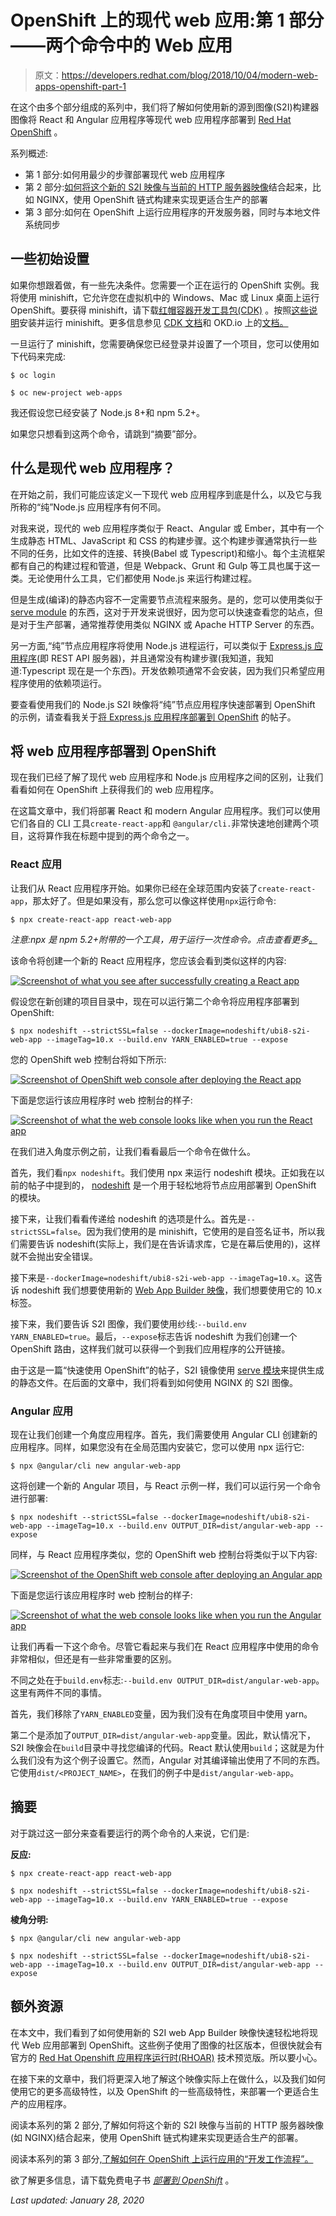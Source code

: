 # OpenShift 上的现代 web 应用:第 1 部分——两个命令中的 Web 应用

> 原文：<https://developers.redhat.com/blog/2018/10/04/modern-web-apps-openshift-part-1>

在这个由多个部分组成的系列中，我们将了解如何使用新的源到图像(S2I)构建器图像将 React 和 Angular 应用程序等现代 web 应用程序部署到 [Red Hat OpenShift](http://openshift.com/) 。

系列概述:

*   第 1 部分:如何用最少的步骤部署现代 web 应用程序
*   第 2 部分:[如何将这个新的 S2I 映像与当前的 HTTP 服务器映像](https://developers.redhat.com/blog/2018/10/23/modern-web-applications-on-openshift-part-2-using-chained-builds/)结合起来，比如 NGINX，使用 OpenShift 链式构建来实现更适合生产的部署
*   第 3 部分:如何在 OpenShift 上运行应用程序的开发服务器，同时与本地文件系统同步

## 一些初始设置

如果你想跟着做，有一些先决条件。您需要一个正在运行的 OpenShift 实例。我将使用 minishift，它允许您在虚拟机中的 Windows、Mac 或 Linux 桌面上运行 OpenShift。要获得 minishift，请下载[红帽容器开发工具包(CDK)](https://developers.redhat.com/products/cdk/overview/) 。按照[这些说明](https://developers.redhat.com/products/cdk/hello-world/)安装并运行 minishift。更多信息参见 [CDK 文档](https://developers.redhat.com/products/cdk/docs-and-apis/)和 OKD.io 上的[文档。](https://docs.okd.io/latest/minishift/index.html)

一旦运行了 minishift，您需要确保您已经登录并设置了一个项目，您可以使用如下代码来完成:

```
$ oc login

$ oc new-project web-apps

```

我还假设您已经安装了 Node.js 8+和 npm 5.2+。

如果您只想看到这两个命令，请跳到“摘要”部分。

## 什么是现代 web 应用程序？

在开始之前，我们可能应该定义一下现代 web 应用程序到底是什么，以及它与我所称的“纯”Node.js 应用程序有何不同。

对我来说，现代的 web 应用程序类似于 React、Angular 或 Ember，其中有一个生成静态 HTML、JavaScript 和 CSS 的构建步骤。这个构建步骤通常执行一些不同的任务，比如文件的连接、转换(Babel 或 Typescript)和缩小。每个主流框架都有自己的构建过程和管道，但是 Webpack、Grunt 和 Gulp 等工具也属于这一类。无论使用什么工具，它们都使用 Node.js 来运行构建过程。

但是生成(编译)的静态内容不一定需要节点流程来服务。是的，您可以使用类似于 [serve module](https://www.npmjs.com/package/serve) 的东西，这对于开发来说很好，因为您可以快速查看您的站点，但是对于生产部署，通常推荐使用类似 NGINX 或 Apache HTTP Server 的东西。

另一方面,“纯”节点应用程序将使用 Node.js 进程运行，可以类似于 [Express.js 应用程序](http://expressjs.com/)(即 REST API 服务器)，并且通常没有构建步骤(我知道，我知道:Typescript 现在是一个东西)。开发依赖项通常不会安装，因为我们只希望应用程序使用的依赖项运行。

要查看使用我们的 Node.js S2I 映像将“纯”节点应用程序快速部署到 OpenShift 的示例，请查看我关于[将 Express.js 应用程序部署到 OpenShift](https://developers.redhat.com/blog/2018/04/16/zero-express-openshift-3-commands/) 的帖子。

## 将 web 应用程序部署到 OpenShift

现在我们已经了解了现代 web 应用程序和 Node.js 应用程序之间的区别，让我们看看如何在 OpenShift 上获得我们的 web 应用程序。

在这篇文章中，我们将部署 React 和 modern Angular 应用程序。我们可以使用它们各自的 CLI 工具`create-react-app`和 `@angular/cli.`非常快速地创建两个项目，这将算作我在标题中提到的两个命令之一。

### React 应用

让我们从 React 应用程序开始。如果你已经在全球范围内安装了`create-react-app`，那太好了。但是如果没有，那么您可以像这样使用`npx`运行命令:

```
$ npx create-react-app react-web-app

```

*注意:npx 是 npm 5.2+附带的一个工具，用于运行一次性命令。点击查看更多[。](https://www.npmjs.com/package/npx)*

该命令将创建一个新的 React 应用程序，您应该会看到类似这样的内容:

[![Screenshot of what you see after successfully creating a React app](img/7caa3d6577b6403a5664cba0c88a7442.png)](https://developers.redhat.com/blog/wp-content/uploads/2018/09/create-react-app-success.png)

假设您在新创建的项目目录中，现在可以运行第二个命令将应用程序部署到 OpenShift:

```
$ npx nodeshift --strictSSL=false --dockerImage=nodeshift/ubi8-s2i-web-app --imageTag=10.x --build.env YARN_ENABLED=true --expose

```

您的 OpenShift web 控制台将如下所示:

[![Screenshot of OpenShift web console after deploying the React app](img/bf4e7abeff7e9434cc4067a84f6e2445.png)](https://developers.redhat.com/blog/wp-content/uploads/2018/09/react-quick-running.png)

下面是您运行该应用程序时 web 控制台的样子:

[![Screenshot of what the web console looks like when you run the React app](img/f047059b298fc81d1f5c3a88dd610254.png)](https://developers.redhat.com/blog/wp-content/uploads/2018/09/react-on-openshift.png)

在我们进入角度示例之前，让我们看看最后一个命令在做什么。

首先，我们看`npx nodeshift`。我们使用 npx 来运行 nodeshift 模块。正如我在以前的帖子中提到的， [nodeshift](https://www.npmjs.com/package/nodeshift) 是一个用于轻松地将节点应用部署到 OpenShift 的模块。

接下来，让我们看看传递给 nodeshift 的选项是什么。首先是`--strictSSL=false`。因为我们使用的是 minishift，它使用的是自签名证书，所以我们需要告诉 nodeshift(实际上，我们是在告诉请求库，它是在幕后使用的)，这样就不会抛出安全错误。

接下来是`--dockerImage=nodeshift/ubi8-s2i-web-app --imageTag=10.x`。这告诉 nodeshift 我们想要使用新的 [Web App Builder 映像](https://hub.docker.com/r/nodeshift/ubi8-s2i-web-app/)，我们想要使用它的 10.x 标签。

接下来，我们要告诉 S2I 图像，我们要使用纱线:`--build.env YARN_ENABLED=true`。最后，`--expose`标志告诉 nodeshift 为我们创建一个 OpenShift 路由，这样我们就可以获得一个到我们应用程序的公开链接。

由于这是一篇“快速使用 OpenShift”的帖子，S2I 镜像使用 [serve 模块](https://www.npmjs.com/package/serve)来提供生成的静态文件。在后面的文章中，我们将看到如何使用 NGINX 的 S2I 图像。

### Angular 应用

现在让我们创建一个角度应用程序。首先，我们需要使用 Angular CLI 创建新的应用程序。同样，如果您没有在全局范围内安装它，您可以使用 npx 运行它:

```
$ npx @angular/cli new angular-web-app

```

这将创建一个新的 Angular 项目，与 React 示例一样，我们可以运行另一个命令进行部署:

```
$ npx nodeshift --strictSSL=false --dockerImage=nodeshift/ubi8-s2i-web-app --imageTag=10.x --build.env OUTPUT_DIR=dist/angular-web-app --expose

```

同样，与 React 应用程序类似，您的 OpenShift web 控制台将类似于以下内容:

[![Screenshot of the OpenShift web console after deploying an Angular app](img/642550f663a54258241cda5143776158.png)](https://developers.redhat.com/blog/wp-content/uploads/2018/09/angular-quick.png)

下面是您运行该应用程序时 web 控制台的样子:

[![Screenshot of what the web console looks like when you run the Angular app](img/90aad6b6046f6f3ae5ddcbb30b12a6de.png)](https://developers.redhat.com/blog/wp-content/uploads/2018/09/angular-on-openshift.png)

让我们再看一下这个命令。尽管它看起来与我们在 React 应用程序中使用的命令非常相似，但还是有一些非常重要的区别。

不同之处在于`build.env`标志:`--build.env OUTPUT_DIR=dist/angular-web-app`。这里有两件不同的事情。

首先，我们移除了`YARN_ENABLED`变量，因为我们没有在角度项目中使用 yarn。

第二个是添加了`OUTPUT_DIR=dist/angular-web-app`变量。因此，默认情况下，S2I 映像会在`build`目录中寻找您编译的代码。React 默认使用`build`；这就是为什么我们没有为这个例子设置它。然而，Angular 对其编译输出使用了不同的东西。它使用`dist/<PROJECT_NAME>`，在我们的例子中是`dist/angular-web-app`。

## 摘要

对于跳过这一部分来查看要运行的两个命令的人来说，它们是:

**反应:**

```
$ npx create-react-app react-web-app

$ npx nodeshift --strictSSL=false --dockerImage=nodeshift/ubi8-s2i-web-app --imageTag=10.x --build.env YARN_ENABLED=true --expose

```

**棱角分明:**

```
$ npx @angular/cli new angular-web-app

$ npx nodeshift --strictSSL=false --dockerImage=nodeshift/ubi8-s2i-web-app --imageTag=10.x --build.env OUTPUT_DIR=dist/angular-web-app --expose

```

## 额外资源

在本文中，我们看到了如何使用新的 S2I web App Builder 映像快速轻松地将现代 Web 应用部署到 OpenShift。这些例子使用了图像的社区版本，但很快就会有官方的 [Red Hat Openshift 应用程序运行时(RHOAR)](https://developers.redhat.com/products/rhoar/overview/) 技术预览版。所以要小心。

在接下来的文章中，我们将更深入地了解这个映像实际上在做什么，以及我们如何使用它的更多高级特性，以及 OpenShift 的一些高级特性，来部署一个更适合生产的应用程序。

阅读本系列的第 2 部分,了解如何将这个新的 S2I 映像与当前的 HTTP 服务器映像(如 NGINX)结合起来，使用 OpenShift 链式构建来实现更适合生产的部署。

阅读本系列的第 3 部分[,了解如何在 OpenShift 上运行应用的“开发工作流程”。](https://developers.redhat.com/blog/2019/01/17/modern-web-applications-on-openshift-part-3-openshift-as-a-development-environment/)

欲了解更多信息，请下载免费电子书 *[部署到 OpenShift](https://developers.redhat.com/books/deploying-openshift/)* 。

*Last updated: January 28, 2020*
